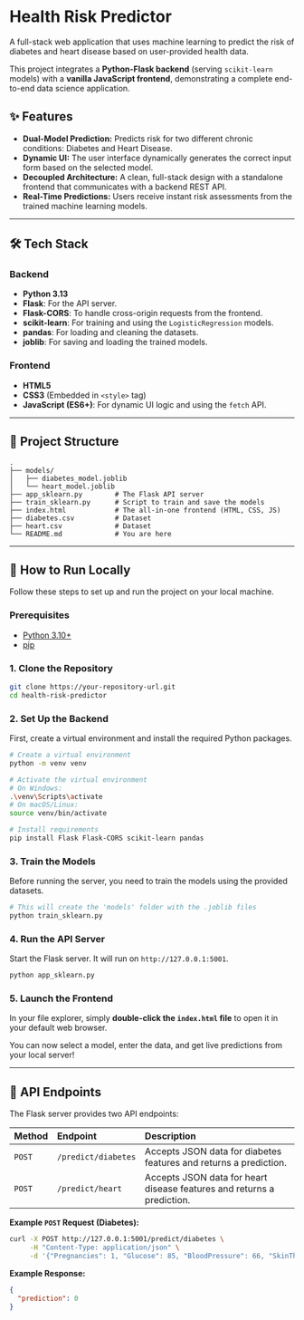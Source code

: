 

# Health Risk Predictor 

A full-stack web application that uses machine learning to predict the risk of diabetes and heart disease based on user-provided health data.

This project integrates a **Python-Flask backend** (serving `scikit-learn` models) with a **vanilla JavaScript frontend**, demonstrating a complete end-to-end data science application.


## ✨ Features

  * **Dual-Model Prediction:** Predicts risk for two different chronic conditions: Diabetes and Heart Disease.
  * **Dynamic UI:** The user interface dynamically generates the correct input form based on the selected model.
  * **Decoupled Architecture:** A clean, full-stack design with a standalone frontend that communicates with a backend REST API.
  * **Real-Time Predictions:** Users receive instant risk assessments from the trained machine learning models.

-----

## 🛠️ Tech Stack

### Backend

  * **Python 3.13**
  * **Flask**: For the API server.
  * **Flask-CORS**: To handle cross-origin requests from the frontend.
  * **scikit-learn**: For training and using the `LogisticRegression` models.
  * **pandas**: For loading and cleaning the datasets.
  * **joblib**: For saving and loading the trained models.

### Frontend

  * **HTML5**
  * **CSS3** (Embedded in `<style>` tag)
  * **JavaScript (ES6+)**: For dynamic UI logic and using the `fetch` API.

-----

## 📂 Project Structure

```
.
├── models/
│   ├── diabetes_model.joblib
│   └── heart_model.joblib
├── app_sklearn.py        # The Flask API server
├── train_sklearn.py      # Script to train and save the models
├── index.html            # The all-in-one frontend (HTML, CSS, JS)
├── diabetes.csv          # Dataset
├── heart.csv             # Dataset
└── README.md             # You are here
```

-----

## 🏃 How to Run Locally

Follow these steps to set up and run the project on your local machine.

### Prerequisites

  * [Python 3.10+](https://www.python.org/downloads/)
  * [pip](https://pip.pypa.io/en/stable/installation/)

### 1\. Clone the Repository

```bash
git clone https://your-repository-url.git
cd health-risk-predictor
```

### 2\. Set Up the Backend

First, create a virtual environment and install the required Python packages.

```bash
# Create a virtual environment
python -m venv venv

# Activate the virtual environment
# On Windows:
.\venv\Scripts\activate
# On macOS/Linux:
source venv/bin/activate

# Install requirements
pip install Flask Flask-CORS scikit-learn pandas
```

### 3\. Train the Models

Before running the server, you need to train the models using the provided datasets.

```bash
# This will create the 'models' folder with the .joblib files
python train_sklearn.py
```

### 4\. Run the API Server

Start the Flask server. It will run on `http://127.0.0.1:5001`.

```bash
python app_sklearn.py
```

### 5\. Launch the Frontend

In your file explorer, simply **double-click the `index.html` file** to open it in your default web browser.

You can now select a model, enter the data, and get live predictions from your local server\!

-----

## 📖 API Endpoints

The Flask server provides two API endpoints:

| Method | Endpoint | Description |
| :--- | :--- | :--- |
| `POST` | `/predict/diabetes` | Accepts JSON data for diabetes features and returns a prediction. |
| `POST` | `/predict/heart` | Accepts JSON data for heart disease features and returns a prediction. |

**Example `POST` Request (Diabetes):**

```bash
curl -X POST http://127.0.0.1:5001/predict/diabetes \
     -H "Content-Type: application/json" \
     -d '{"Pregnancies": 1, "Glucose": 85, "BloodPressure": 66, "SkinThickness": 29, "Insulin": 0, "BMI": 26.6, "DiabetesPedigreeFunction": 0.351, "Age": 31}'
```

**Example Response:**

```json
{
  "prediction": 0
}
```
